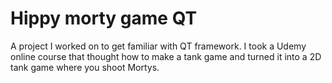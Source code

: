 # Hippy morty game QT
A project I worked on to get familiar with QT framework. I took a Udemy online course that thought how to make a tank game and turned it into a 2D tank game where you shoot Mortys.
